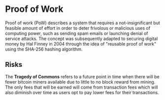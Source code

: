 # Proof of Work
Proof of work (PoW) describes a system that requires a not-insignificant but feasible amount of effort in order to deter frivolous or malicious uses of computing power, such as sending spam emails or launching denial of service attacks. The concept was subsequently adapted to securing digital money by Hal Finney in 2004 through the idea of "reusable proof of work" using the SHA-256 hashing algorithm.


## Risks
The **Tragedy of Commons** refers to a future point in time when there will be fewer bitcoin miners available due to little to no block reward from mining. The only fees that will be earned will come from transaction fees which will also diminish over time as users opt to pay lower fees for their transactions.

